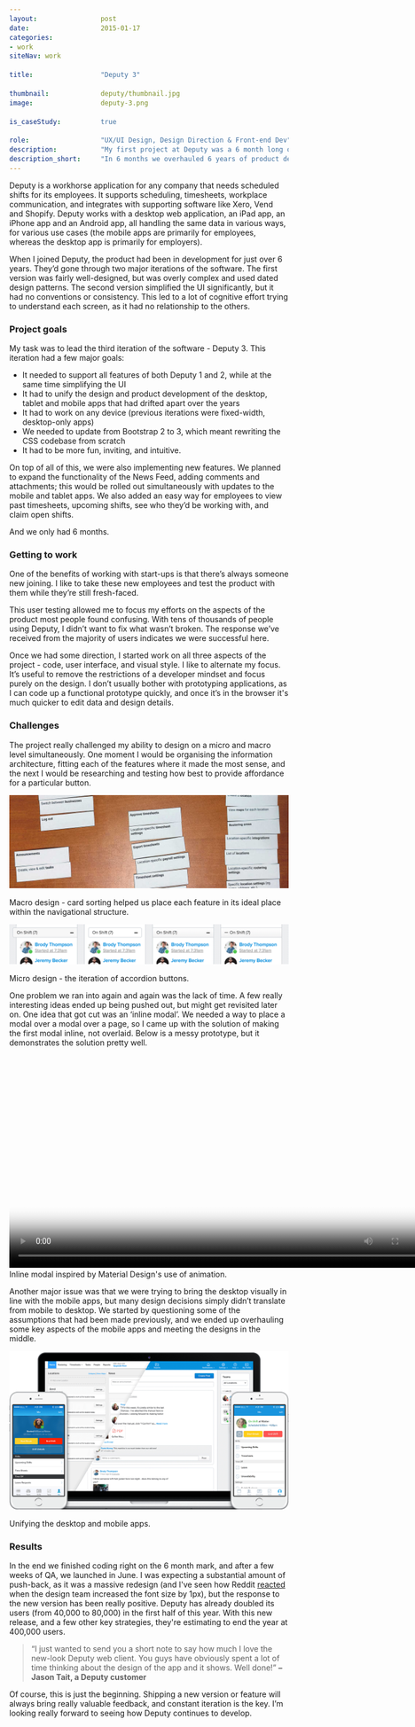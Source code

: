 ```yaml
---
layout:                post
date:                  2015-01-17
categories:    
- work
siteNav: work

title:                 "Deputy 3"

thumbnail:             deputy/thumbnail.jpg
image:                 deputy-3.png

is_caseStudy:          true

role:                  "UX/UI Design, Design Direction & Front-end Dev"
description:           "My first project at Deputy was a 6 month long overhaul of their desktop app. This included unifying the previous 6 years of product development, working with the iOS and Android teams to provide a consistent design, and developing a number of new features."
description_short:     "In 6 months we overhauled 6 years of product design. The end result is an estimated 1000% growth in users."
---
```


Deputy is a workhorse application for any company that needs scheduled shifts for its employees. It supports scheduling, timesheets, workplace communication, and integrates with supporting software like Xero, Vend and Shopify. Deputy works with a desktop web application, an iPad app, an iPhone app and an Android app, all handling the same data in various ways, for various use cases (the mobile apps are primarily for employees, whereas the desktop app is primarily for employers).

When I joined Deputy, the product had been in development for just over 6 years. They’d gone through two major iterations of the software. The first version was fairly well-designed, but was overly complex and used dated design patterns. The second version simplified the UI significantly, but it had no conventions or consistency. This led to a lot of cognitive effort trying to understand each screen, as it had no relationship to the others.

### Project goals

My task was to lead the third iteration of the software - Deputy 3. This iteration had a few major goals:

- It needed to support all features of both Deputy 1 and 2, while at the same time simplifying the UI
- It had to unify the design and product development of the desktop, tablet and mobile apps that had drifted apart over the years
- It had to work on any device (previous iterations were fixed-width, desktop-only apps)
- We needed to update from Bootstrap 2 to 3, which meant rewriting the CSS codebase from scratch
- It had to be more fun, inviting, and intuitive.

On top of all of this, we were also implementing new features. We planned to expand the functionality of the News Feed, adding comments and attachments; this would be rolled out simultaneously with updates to the mobile and tablet apps. We also added an easy way for employees to view past timesheets, upcoming shifts, see who they’d be working with, and claim open shifts.

And we only had 6 months.

### Getting to work

One of the benefits of working with start-ups is that there’s always someone new joining. I like to take these new employees and test the product with them while they’re still fresh-faced.

This user testing allowed me to focus my efforts on the aspects of the product most people found confusing. With tens of thousands of people using Deputy, I didn’t want to fix what wasn’t broken. The response we’ve received from the majority of users indicates we were successful here.

Once we had some direction, I started work on all three aspects of the project - code, user interface, and visual style. I like to alternate my focus. It’s useful to remove the restrictions of a developer mindset and focus purely on the design. I don’t usually bother with prototyping applications, as I can code up a functional prototype quickly, and once it’s in the browser it's much quicker to edit data and design details.

### Challenges

The project really challenged my ability to design on a micro and macro level simultaneously. One moment I would be organising the information architecture, fitting each of the features where it made the most sense, and the next I would be researching and testing how best to provide affordance for a particular button.

![Macro Design][information-architecture]
<figcaption>Macro design - card sorting helped us place each feature in its ideal place within the navigational structure.</figcaption>

![Micro Design][buttons]
<figcaption>Micro design - the iteration of accordion buttons.</figcaption>

One problem we ran into again and again was the lack of time. A few really interesting ideas ended up being pushed out, but might get revisited later on. One idea that got cut was an ‘inline modal’. We needed a way to place a modal over a modal over a page, so I came up with the solution of making the first modal inline, not overlaid. Below is a messy prototype, but it demonstrates the solution pretty well.

<video width="768" height="384" autoplay loop poster="/assets/images/work/deputy/inline-modal.jpg">
	<source src="/assets/images/work/deputy/inline-modal.mp4" type="video/mp4">
</video>
<figcaption>Inline modal inspired by Material Design's use of animation.</figcaption>

Another major issue was that we were trying to bring the desktop visually in line with the mobile apps, but many design decisions simply didn’t translate from mobile to desktop. We started by questioning some of the assumptions that had been made previously, and we ended up overhauling some key aspects of the mobile apps and meeting the designs in the middle.

![Transition from Deputy2 to Deputy3][transition]
<figcaption>Unifying the desktop and mobile apps.</figcaption>

<!-- One issue with the previous versions is that some forms were really long (Shift scheduling is a really complex beast to tackle, especially once you take into account differences between countries). The 2nd most popular device for Deputy users was the 1366x768px Dell laptops. This meant that for many users, the **Save** and **Cancel** buttons were out of sight (and out of mind). We solved this with an elegant solution I’ve written about in my blog - check it out. -->

### Results

In the end we finished coding right on the 6 month mark, and after a few weeks of QA, we launched in June. I was expecting a substantial amount of push-back, as it was a massive redesign (and I've seen how Reddit [reacted](https://www.reddit.com/r/changelog/comments/2tw6pm/reddit_change_changes_to_default_text_styling/) when the design team increased the font size by 1px), but the response to the new version has been really positive. Deputy has already doubled its users (from 40,000 to 80,000) in the first half of this year. With this new release, and a few other key strategies, they're estimating to end the year at 400,000 users.

<blockquote>“I just wanted to send you a short note to say how much I love the new-look Deputy web client. You guys have obviously spent a lot of time thinking about the design of the app and it shows. Well done!” <strong class="u-pullRight">–Jason Tait, a Deputy customer</strong></blockquote>

Of course, this is just the beginning. Shipping a new version or feature will always bring really valuable feedback, and constant iteration is the key. I’m looking really forward to seeing how Deputy continues to develop.

[information-architecture]: /assets/images/work/deputy/information-architecture.jpg
[buttons]: /assets/images/work/deputy/buttons.png
[inline-modal]: /assets/images/work/deputy/inline-modal2.gif
[transition]: /assets/images/work/deputy/transition.png